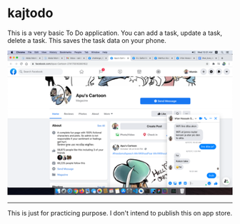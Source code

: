 # kajtodo

This is a very basic To Do application. You can add a task, update a task, delete a task. This saves the task data on your phone.

![Screenshots](docs/Screenshot.png)

<hr>
<p> This is just for practicing purpose. I don't intend to publish this on app store. </p>
